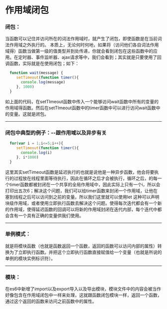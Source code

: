 # 作用域闭包

### 闭包：

当函数可以记住并访问所在的词法作用域时，就产生了闭包，即使函数是在当前词法作用域之外执行的。
本质上，无论何时何地，如果将（访问他们各自词法作用域得）函数当做第一级的值类型并到处传递，你就会看到闭包在这些函数中的应用。在定时器、事件监听器、ajax请求等中，我们会看到；其实就是只要使用了回调函数，实际就是在使用闭包；如下：
```js
  function wait(message) {
     setTimeout(function timer(){
	   console.log(message)
	 }, 1000)
  }
```

   如上面的代码，在setTImeout函数中传入一个能够访问wait函数中所有的变量的作用域得函数。然后在setTImeout函数中的timer函数中可以进行访问wait函数中的变量。这就是闭包。
 
---

### 闭包中典型的例子：--跟作用域以及异步有关
```js
  for(var i = 1;i<=5;i++){
     setTimeout(function timer(){
	   console.log(i)
	 }, i*1000)
  }
```

   这里其实setTimeout函数是延迟执行的也就是说他是一种异步函数，他会将要执行的过程放在线程里面等待执行，因此在循环之后才会被执行，循环之后，的每一个timer函数都被封闭在一个共享的全局作用域中，因此实际上只有一个i，所以会打印出五次6；解决这个问题，我们可以给timer函数来封闭一个作用域，让他在塞到线程之后可以访问到之前的变量。所以我们这里就可以使用let 这种可以声明块级作用域，或者使用立即执行函数去解决这个问题。使得每次迭代都会有一个新的作用域，使得延迟函数的回调可以将新的作用域封闭在迭代内部，每个迭代中都会含有一个具有正确的变量供我们使用。
 
---

### 单例模式：

就是将模块函数（也就是函数返回一个函数，返回的函数可以访问内部的属性）转换为了立即执行函数。并把这个立即执行函数直接赋值给一个变量（也就是所说的单例的模块实例标识符）。
 
---

### 模块：
在es6中新增了import以及export导入以及导出模块，模块文件中的内容会被当作好像包含在作用域闭包中一样来处理，这就跟函数闭包模块一样，返回一个函数，通过这个返回的函数来访问之前函数中的属性。